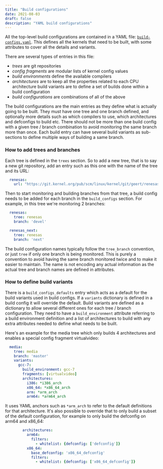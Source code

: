 ```yaml
---
title: "Build configurations"
date: 2021-08-03
draft: false
description: "YAML build configurations"
---
```


All the top-level build configurations are contained in a YAML file:
[`build-configs.yaml`](https://github.com/kernelci/kernelci-core/blob/main/config/core/build-configs.yaml). This
defines all the kernels that need to be built, with some attributes to cover
all the details and variants.

There are several types of entries in this file:

 - *trees* are git repositories
 - *config fragments* are modular lists of kernel config values
 - *build environments* define the available compilers
 - *architectures* are to keep all the properties related to each CPU
   architecture build variants are to define a set of builds done within a
   build configuration
 - *build configurations* are combinations of all of the above

The build configurations are the main entries as they define what is actually
going to be built. They must have one tree and one branch defined, and
optionally more details such as which compilers to use, which architectures and
defconfigs to build etc. There should not be more than one build config with a
given tree / branch combination to avoid monitoring the same branch more than
once. Each build entry can have several build variants as sub-sections to
define multiple ways of building a same branch.

### How to add trees and branches

Each tree is defined in the `trees` section. So to add a new tree, that is to
say a new git repository, add an entry such as this one with the name of the
tree and its URL:

```yaml
  renesas:
    url: "https://git.kernel.org/pub/scm/linux/kernel/git/geert/renesas-devel.git"
```

Then to start monitoring and building branches from that tree, a build config
needs to be added for each branch in the `build_configs` section.  For example,
in this tree we're monitoring 2 branches:

```yaml
  renesas:
    tree: renesas
    branch: 'devel'

  renesas_next:
    tree: renesas
    branch: 'next'
```

The build configuration names typically follow the `tree_branch` convention, or
just `tree` if only one branch is being monitored.  This is purely a convention
to avoid having the same branch monitored twice and to make it easier to
maintain.  The name is not encoding any actual information as the actual tree
and branch names are defined in attributes.

### How to define build variants

There is a `build_configs_defaults` entry which acts as a default for the build
variants used in build configs. If a `variants` dictionary is defined in a
build config it will override the default. Build variants are defined as a
dictionary to allow several different ones for each tree / branch
configuration. They need to have a `build_environment` attribute referring to a
build environment definition and a list of architectures to build with any
extra attributes needed to define what needs to be built.

Here's an example for the media tree which only builds 4 architectures and
enables a special config fragment virtualvideo:

```yaml
  media:
    tree: media
    branch: 'master'
    variants:
      gcc-7:
        build_environment: gcc-7
        fragments: [virtualvideo]
        architectures:
          i386: *i386_arch
          x86_64: *x86_64_arch
          arm: *arm_arch
          arm64: *arm64_arch
```

It uses YAML anchors such as `*arm_arch` to refer to the default definitions
for that architecture. It's also possible to override that to only build a
subset of the default configuration, for example to only build the defconfig on
arm64 and x86_64:

```yaml
        architectures:
          arm64:
            filters:
              - whitelist: {defconfig: ['defconfig']}
          x86_64:
            base_defconfig: 'x86_64_defconfig'
            filters:
              - whitelist: {defconfig: ['x86_64_defconfig']}
```
